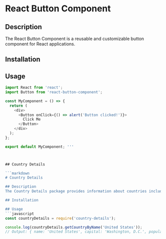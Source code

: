 # React Button Component

## Description
The React Button Component is a reusable and customizable button component for React applications.

## Installation

## Usage
```javascript
import React from 'react';
import Button from 'react-button-component';

const MyComponent = () => {
  return (
    <div>
      <Button onClick={() => alert('Button clicked!')}>
        Click Me
      </Button>
    </div>
  );
};

export default MyComponent; '''



## Country Details

```markdown
# Country Details

## Description
The Country Details package provides information about countries including their names, capital cities, populations, and more.

## Installation

## Usage
```javascript
const countryDetails = require('country-details');

console.log(countryDetails.getCountryByName('United States'));
// Output: { name: 'United States', capital: 'Washington, D.C.', population: '331,002,651', ... }


